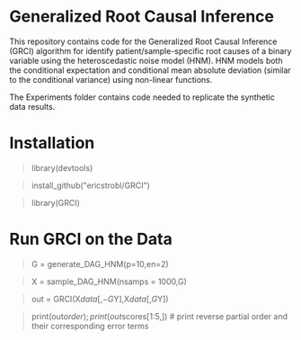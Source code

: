 # Generalized Root Causal Inference

This repository contains code for the Generalized Root Causal Inference (GRCI) algorithm for identify patient/sample-specific root causes of a binary variable using the heteroscedastic noise model (HNM). HNM models both the conditional expectation and conditional mean absolute deviation (similar to the conditional variance) using non-linear functions.

The Experiments folder contains code needed to replicate the synthetic data results.

# Installation

> library(devtools)

> install_github("ericstrobl/GRCI")

> library(GRCI)

# Run GRCI on the Data

> G = generate_DAG_HNM(p=10,en=2)

> X = sample_DAG_HNM(nsamps = 1000,G)

> out = GRCI(X$data[,-G$Y],X$data[,G$Y])

> print(out$order); print(out$scores[1:5,]) # print reverse partial order and their corresponding error terms


